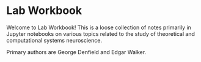 # Lab Workbook
Welcome to Lab Workbook! This is a loose collection of notes primarily in Jupyter notebooks on various topics related to the study of theoretical and computational systems neuroscience. 

Primary authors are George Denfield and Edgar Walker.